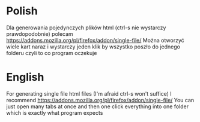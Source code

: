 # Polish
Dla generowania pojedynczych plików html (ctrl-s nie wystarczy prawdopodobnie) polecam https://addons.mozilla.org/pl/firefox/addon/single-file/
Można otworzyć wiele kart naraz i wystarczy jeden klik by wszystko poszło do jednego folderu czyli to co program oczekuje

# English
For generating single file html files (I'm afraid ctrl-s won't suffice) I recommend https://addons.mozilla.org/pl/firefox/addon/single-file/
You can just open many tabs at once and then one click everything into one folder which is exactly what program expects 

